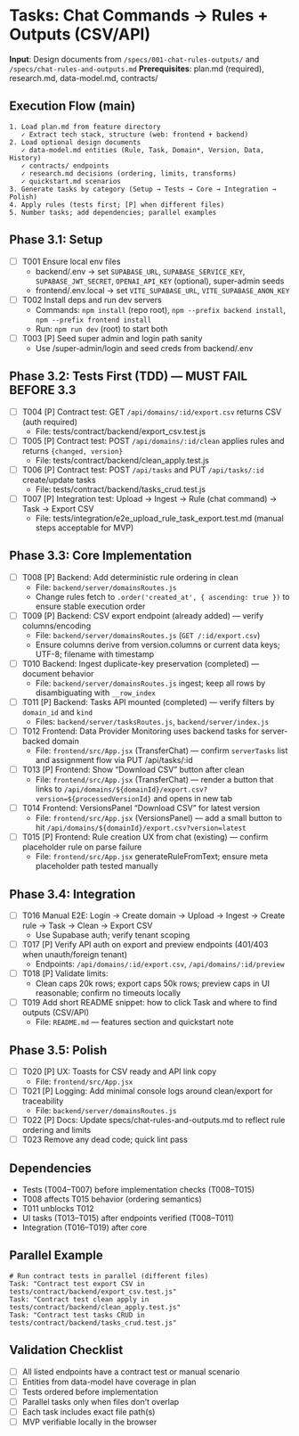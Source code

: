 # Tasks: Chat Commands → Rules + Outputs (CSV/API)

**Input**: Design documents from `/specs/001-chat-rules-outputs/` and `/specs/chat-rules-and-outputs.md`
**Prerequisites**: plan.md (required), research.md, data-model.md, contracts/

## Execution Flow (main)
```
1. Load plan.md from feature directory
   ✓ Extract tech stack, structure (web: frontend + backend)
2. Load optional design documents
   ✓ data-model.md entities (Rule, Task, Domain*, Version, Data, History)
   ✓ contracts/ endpoints
   ✓ research.md decisions (ordering, limits, transforms)
   ✓ quickstart.md scenarios
3. Generate tasks by category (Setup → Tests → Core → Integration → Polish)
4. Apply rules (tests first; [P] when different files)
5. Number tasks; add dependencies; parallel examples
```

## Phase 3.1: Setup
- [ ] T001 Ensure local env files
  - backend/.env → set `SUPABASE_URL`, `SUPABASE_SERVICE_KEY`, `SUPABASE_JWT_SECRET`, `OPENAI_API_KEY` (optional), super-admin seeds
  - frontend/.env.local → set `VITE_SUPABASE_URL`, `VITE_SUPABASE_ANON_KEY`
- [ ] T002 Install deps and run dev servers
  - Commands: `npm install` (repo root), `npm --prefix backend install`, `npm --prefix frontend install`
  - Run: `npm run dev` (root) to start both
- [ ] T003 [P] Seed super admin and login path sanity
  - Use /super-admin/login and seed creds from backend/.env

## Phase 3.2: Tests First (TDD) — MUST FAIL BEFORE 3.3
- [ ] T004 [P] Contract test: GET `/api/domains/:id/export.csv` returns CSV (auth required)
  - File: tests/contract/backend/export_csv.test.js
- [ ] T005 [P] Contract test: POST `/api/domains/:id/clean` applies rules and returns `{changed, version}`
  - File: tests/contract/backend/clean_apply.test.js
- [ ] T006 [P] Contract test: POST `/api/tasks` and PUT `/api/tasks/:id` create/update tasks
  - File: tests/contract/backend/tasks_crud.test.js
- [ ] T007 [P] Integration test: Upload → Ingest → Rule (chat command) → Task → Export CSV
  - File: tests/integration/e2e_upload_rule_task_export.test.md (manual steps acceptable for MVP)

## Phase 3.3: Core Implementation
- [ ] T008 [P] Backend: Add deterministic rule ordering in clean
  - File: `backend/server/domainsRoutes.js`
  - Change rules fetch to `.order('created_at', { ascending: true })` to ensure stable execution order
- [ ] T009 [P] Backend: CSV export endpoint (already added) — verify columns/encoding
  - File: `backend/server/domainsRoutes.js` (`GET /:id/export.csv`)
  - Ensure columns derive from version.columns or current data keys; UTF-8; filename with timestamp
- [ ] T010 Backend: Ingest duplicate-key preservation (completed) — document behavior
  - File: `backend/server/domainsRoutes.js` ingest; keep all rows by disambiguating with `__row_index`
- [ ] T011 [P] Backend: Tasks API mounted (completed) — verify filters by `domain_id` and `kind`
  - Files: `backend/server/tasksRoutes.js`, `backend/server/index.js`
- [ ] T012 Frontend: Data Provider Monitoring uses backend tasks for server-backed domain
  - File: `frontend/src/App.jsx` (TransferChat) — confirm `serverTasks` list and assignment flow via PUT /api/tasks/:id
- [ ] T013 [P] Frontend: Show “Download CSV” button after clean
  - File: `frontend/src/App.jsx` (TransferChat) — render a button that links to `/api/domains/${domainId}/export.csv?version=${processedVersionId}` and opens in new tab
- [ ] T014 Frontend: VersionsPanel “Download CSV” for latest version
  - File: `frontend/src/App.jsx` (VersionsPanel) — add a small button to hit `/api/domains/${domainId}/export.csv?version=latest`
- [ ] T015 [P] Frontend: Rule creation UX from chat (existing) — confirm placeholder rule on parse failure
  - File: `frontend/src/App.jsx` generateRuleFromText; ensure meta placeholder path tested manually

## Phase 3.4: Integration
- [ ] T016 Manual E2E: Login → Create domain → Upload → Ingest → Create rule → Task → Clean → Export CSV
  - Use Supabase auth; verify tenant scoping
- [ ] T017 [P] Verify API auth on export and preview endpoints (401/403 when unauth/foreign tenant)
  - Endpoints: `/api/domains/:id/export.csv`, `/api/domains/:id/preview`
- [ ] T018 [P] Validate limits:
  - Clean caps 20k rows; export caps 50k rows; preview caps in UI reasonable; confirm no timeouts locally
- [ ] T019 Add short README snippet: how to click Task and where to find outputs (CSV/API)
  - File: `README.md` — features section and quickstart note

## Phase 3.5: Polish
- [ ] T020 [P] UX: Toasts for CSV ready and API link copy
  - File: `frontend/src/App.jsx`
- [ ] T021 [P] Logging: Add minimal console logs around clean/export for traceability
  - File: `backend/server/domainsRoutes.js`
- [ ] T022 [P] Docs: Update specs/chat-rules-and-outputs.md to reflect rule ordering and limits
- [ ] T023 Remove any dead code; quick lint pass

## Dependencies
- Tests (T004–T007) before implementation checks (T008–T015)
- T008 affects T015 behavior (ordering semantics)
- T011 unblocks T012
- UI tasks (T013–T015) after endpoints verified (T008–T011)
- Integration (T016–T019) after core

## Parallel Example
```
# Run contract tests in parallel (different files)
Task: "Contract test export CSV in tests/contract/backend/export_csv.test.js"
Task: "Contract test clean apply in tests/contract/backend/clean_apply.test.js"
Task: "Contract test tasks CRUD in tests/contract/backend/tasks_crud.test.js"
```

## Validation Checklist
- [ ] All listed endpoints have a contract test or manual scenario
- [ ] Entities from data-model have coverage in plan
- [ ] Tests ordered before implementation
- [ ] Parallel tasks only when files don’t overlap
- [ ] Each task includes exact file path(s)
- [ ] MVP verifiable locally in the browser
